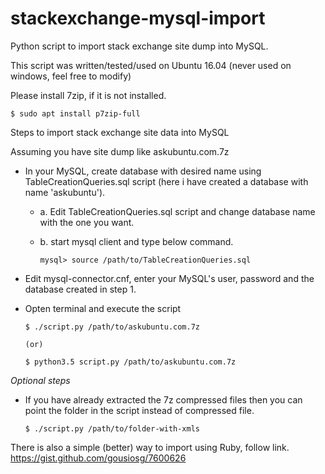 # stackexchange-mysql-import
Python script to import stack exchange site dump into MySQL.

This script was written/tested/used on Ubuntu 16.04 (never used on windows, feel free to modify)

Please install 7zip, if it is not installed.

`$ sudo apt install p7zip-full`

Steps to import stack exchange site data into MySQL

Assuming you have site dump like askubuntu.com.7z

* In your MySQL, create database with desired name using TableCreationQueries.sql script (here i have created a database with name 'askubuntu'). 
	* a. Edit TableCreationQueries.sql script and change database name with the one you want.
	* b. start mysql client and type below command.
	
		`
		mysql> source /path/to/TableCreationQueries.sql
		`
		
* Edit mysql-connector.cnf, enter your MySQL's user, password and the database created in step 1.
* Opten terminal and execute the script

	
	`
	$ ./script.py /path/to/askubuntu.com.7z
	`
	
	`
	(or)
	`
	
	`
	$ python3.5 script.py /path/to/askubuntu.com.7z
	`

*Optional steps*

* If you have already extracted the 7z compressed files then you can point the folder in the script instead of compressed file.

	`
	$ ./script.py /path/to/folder-with-xmls
	`
	
There is also a simple (better) way to import using Ruby, follow link.
	https://gist.github.com/gousiosg/7600626
		